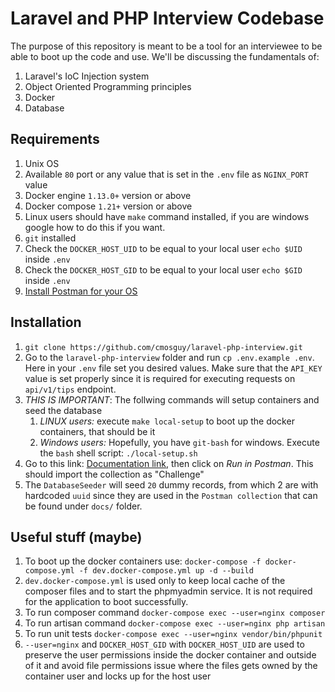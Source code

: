 # Laravel and PHP Interview Codebase
The purpose of this repository is meant to be a tool for an interviewee to be able to boot up the code and use.  We'll be discussing the fundamentals of:

1. Laravel's IoC Injection system
1. Object Oriented Programming principles
1. Docker
1. Database

## Requirements
1. Unix OS
1. Available `80` port or any value that is set in the `.env` file as `NGINX_PORT` value
1. Docker engine `1.13.0+` version or above
1. Docker compose `1.21+` version or above
1. Linux users should have `make` command installed, if you are windows google how to do this if you want.
1. `git` installed
1. Check the `DOCKER_HOST_UID` to be equal to your local user `echo $UID` inside `.env`
1. Check the `DOCKER_HOST_GID` to be equal to your local user `echo $GID` inside `.env`
1. [Install Postman for your OS](https://www.getpostman.com/downloads/)

## Installation
1. `git clone https://github.com/cmosguy/laravel-php-interview.git`
1. Go to the `laravel-php-interview` folder and run `cp .env.example .env`. Here in your `.env` file set you desired values. 
Make sure that the `API_KEY` value is set properly since it is required for executing requests on `api/v1/tips` endpoint.
1. *THIS IS IMPORTANT*: The follwing commands will setup containers and seed the database 
    1.  *LINUX users:* execute `make local-setup` to boot up the docker containers, that should be it
    1.  *Windows users:* Hopefully, you have `git-bash` for windows.  Execute the `bash` shell script: `./local-setup.sh` 
1. Go to this link: [Documentation link](https://documenter.getpostman.com/view/1567891/RzZAjxqw), then click on *Run in Postman*.  This should import the collection as "Challenge"
1. The `DatabaseSeeder` will seed `20` dummy records, from which 2 are with hardcoded `uuid` since they are used in the 
`Postman collection` that can be found under `docs/` folder.

## Useful stuff (maybe)
1. To boot up the docker containers use: `docker-compose -f docker-compose.yml -f dev.docker-compose.yml up -d --build`
1. `dev.docker-compose.yml` is used only to keep local cache of the composer files and to start the phpmyadmin service.
 It is not required for the application to boot successfully.
1. To run composer command `docker-compose exec --user=nginx composer`
1. To run artisan command `docker-compose exec --user=nginx php artisan`
1. To run unit tests `docker-compose exec --user=nginx vendor/bin/phpunit`
1. `--user=nginx` and `DOCKER_HOST_GID` with `DOCKER_HOST_UID` are used to preserve the user permissions inside the docker container
and outside of it and avoid file permissions issue where the files gets owned by the container user and locks up for the host user
